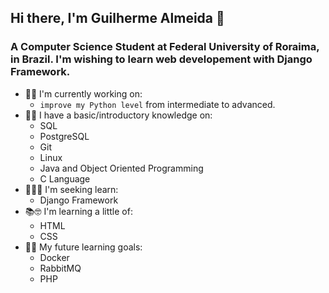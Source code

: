 ## Hi there, I'm Guilherme Almeida 👋
### A Computer Science Student at Federal University of Roraima, in Brazil. I'm wishing to learn web developement with Django Framework.
- 🧱🔨 I'm currently working on:
    -  `improve my Python level` from intermediate to advanced.
- 🧰🔦 I have a basic/introductory knowledge on:
    - SQL
    - PostgreSQL
    - Git
    - Linux
    - Java and Object Oriented Programming
    - C Language
- 🏹👨‍🎓 I'm seeking learn:
  - Django Framework
- 📚🤓 I'm learning a little of:
  - HTML
  - CSS
- 🎯📝 My future learning goals:
  - Docker
  - RabbitMQ
  - PHP
